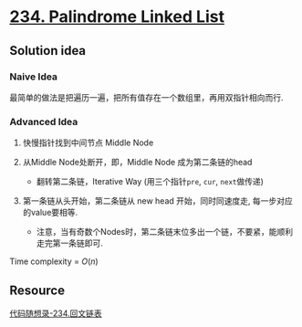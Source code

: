 # [234. Palindrome Linked List](https://leetcode.com/problems/palindrome-linked-list/)

## Solution idea

### Naive Idea
最简单的做法是把遍历一遍，把所有值存在一个数组里，再用双指针相向而行.

### Advanced Idea

1. 快慢指针找到中间节点 Middle Node

2. 从Middle Node处断开，即，Middle Node 成为第二条链的head
    * 翻转第二条链，Iterative Way (用三个指针`pre`, `cur`, `next`做传递)

3. 第一条链从头开始，第二条链从 new head 开始，同时同速度走, 每一步对应的value要相等.
    * 注意，当有奇数个Nodes时，第二条链末位多出一个链，不要紧，能顺利走完第一条链即可.

Time complexity = $O(n)$

## Resource

[代码随想录-234.回文链表](https://github.com/youngyangyang04/leetcode-master/blob/master/problems/0234.%E5%9B%9E%E6%96%87%E9%93%BE%E8%A1%A8.md)
